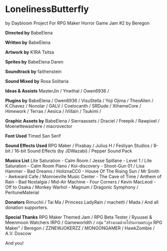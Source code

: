 # LonelinessButterfly
by Daybloom Project
For RPG Maker Horror Game Jam #2 by Beregon

**Directed by**
BabeElena

**Written by**
BabeElena

**Artwork by**
K1RA
Tsitsa

**Sprites by**
BabeElena
Daren

**Soundtrack by**
faithenstein

**Sound Mixed by**
Rosa Solitaria

**Ideas & Assists**
MasterJin /
Ynwthal / 
Owen6936 /

**Plugins by**
BabeElena /
Owen6936 /
VisuStella /
Yoji Ojima /
TheoAllen /
K.Chavez /
Nonolar /
GALV /
Coelocanth /
SRDude /
XthemeCore /
Himework /
Terrax /
Aesica /
iVillain /
Tsukimi /

**Graphic Assets by**
BabeElena /
Sierraassets / 
Draciel /
Freepik / 
Rawpixel / 
Moenettewashere /
macrovector

**Font Used**
Timed San Serif

**Sound Effects Used**
RPG Maker /
Pixabay /
Julius H /
Fesliyan Studios /
8-bit / 
16-bit Sound Effects (by JDWazabi) /
Pepper Sound Pack

**Musics List**
Lite Saturation - Calm Room /
Jesse Spillane - Level 1 /
Lite Saturation - Calm Room Piano / 
Koi-discovery - Shoot-Gun 01 /
Lisa Hammer - Bad Dreams /
HoliznaCC0 - House Of The Rising Sun /
Mr Smith - Awkward Cafe /
Monroeville Music Center - The Cave of Time /
Anthem of Rain - Bad Nostalgia /
Mid-Air Machine - Four Corners /
Kevin MacLeod - Off to Osaka /
Monkey Warhol - Magnum /
Dragonic Symphony /
PerituneMaterial

**Donators**
Rimuchii /
Tai Ma /
Princess LadyRain /
machetti /
Mada /
And all donation supporters. 

**Special Thanks**
RPG Maker Themed Jam /
RPG Beta Tester /
Ryuusei & Meenmoon Watchers
IRPG /
Gameworldth /
กลุ่ม "สร้างเกมด้วยโปรแกรมตระกูล RPG Maker" /
Beregon /
ZZNEWJOKERZZ /
MONGONGAMER /
HawkZombie /
A.V. Doscow 

And you!

